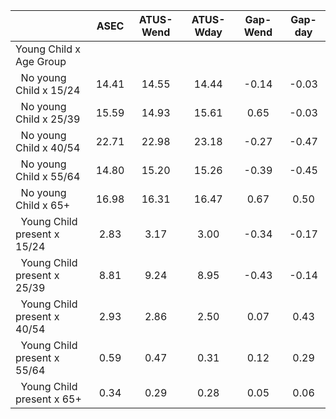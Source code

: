 
|                      |         ASEC |    ATUS-Wend |    ATUS-Wday |     Gap-Wend |      Gap-day |
| -------------------- | :----------: | :----------: | :----------: | :----------: | :----------: |
| Young Child x Age Group |              |              |              |              |              |
| &nbsp;&nbsp;No young Child x 15/24 |        14.41 |        14.55 |        14.44 |        -0.14 |        -0.03 |
| &nbsp;&nbsp;No young Child x 25/39 |        15.59 |        14.93 |        15.61 |         0.65 |        -0.03 |
| &nbsp;&nbsp;No young Child x 40/54 |        22.71 |        22.98 |        23.18 |        -0.27 |        -0.47 |
| &nbsp;&nbsp;No young Child x 55/64 |        14.80 |        15.20 |        15.26 |        -0.39 |        -0.45 |
| &nbsp;&nbsp;No young Child x 65+ |        16.98 |        16.31 |        16.47 |         0.67 |         0.50 |
| &nbsp;&nbsp;Young Child present x 15/24 |         2.83 |         3.17 |         3.00 |        -0.34 |        -0.17 |
| &nbsp;&nbsp;Young Child present x 25/39 |         8.81 |         9.24 |         8.95 |        -0.43 |        -0.14 |
| &nbsp;&nbsp;Young Child present x 40/54 |         2.93 |         2.86 |         2.50 |         0.07 |         0.43 |
| &nbsp;&nbsp;Young Child present x 55/64 |         0.59 |         0.47 |         0.31 |         0.12 |         0.29 |
| &nbsp;&nbsp;Young Child present x 65+ |         0.34 |         0.29 |         0.28 |         0.05 |         0.06 |

